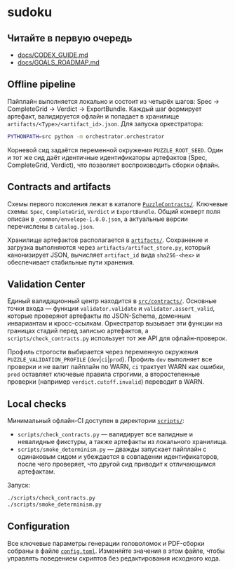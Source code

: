# sudoku

## Читайте в первую очередь

- [docs/CODEX_GUIDE.md](docs/CODEX_GUIDE.md)
- [docs/GOALS_ROADMAP.md](docs/GOALS_ROADMAP.md)

## Offline pipeline

Пайплайн выполняется локально и состоит из четырёх шагов: Spec → CompleteGrid →
Verdict → ExportBundle. Каждый шаг формирует артефакт, валидируется офлайн и
попадает в хранилище `artifacts/<Type>/<artifact_id>.json`. Для запуска
оркестратора:

```bash
PYTHONPATH=src python -m orchestrator.orchestrator
```

Корневой сид задаётся переменной окружения `PUZZLE_ROOT_SEED`. Один и тот же
сид даёт идентичные идентификаторы артефактов (Spec, CompleteGrid, Verdict),
что позволяет воспроизводить сборки офлайн.

## Contracts and artifacts

Схемы первого поколения лежат в каталоге [`PuzzleContracts/`](./PuzzleContracts).
Ключевые схемы: `Spec`, `CompleteGrid`, `Verdict` и `ExportBundle`. Общий конверт
поля описан в `_common/envelope-1.0.0.json`, а актуальные версии перечислены в
`catalog.json`.

Хранилище артефактов располагается в [`artifacts/`](./artifacts). Сохранение и
загрузка выполняются через `artifacts/artifact_store.py`, который канонизирует
JSON, вычисляет `artifact_id` вида `sha256-<hex>` и обеспечивает стабильные
пути хранения.

## Validation Center

Единый валидационный центр находится в [`src/contracts/`](./src/contracts).
Основные точки входа — функции `validator.validate` и `validator.assert_valid`,
которые проверяют артефакты по JSON-Schema, доменным инвариантам и
кросс-ссылкам. Оркестратор вызывает эти функции на границах стадий перед
записью артефактов, а `scripts/check_contracts.py` использует тот же API для
офлайн-проверок.

Профиль строгости выбирается через переменную окружения
`PUZZLE_VALIDATION_PROFILE` (`dev`|`ci`|`prod`). Профиль `dev` выполняет все
проверки и не валит пайплайн по WARN, `ci` трактует WARN как ошибки, `prod`
оставляет ключевые правила строгими, а второстепенные проверки (например
`verdict.cutoff.invalid`) переводит в WARN.

## Local checks

Минимальный офлайн-CI доступен в директории [`scripts/`](./scripts):

- `scripts/check_contracts.py` — валидирует все валидные и невалидные
  фикстуры, а также артефакты из локального хранилища.
- `scripts/smoke_determinism.py` — дважды запускает пайплайн с одинаковым сидом
  и убеждается в совпадении идентификаторов, после чего проверяет, что другой
  сид приводит к отличающимся артефактам.

Запуск:

```bash
./scripts/check_contracts.py
./scripts/smoke_determinism.py
```

## Configuration

Все ключевые параметры генерации головоломок и PDF-сборки собраны в файле
[`config.toml`](./config.toml). Изменяйте значения в этом файле, чтобы управлять
поведением скриптов без редактирования исходного кода.